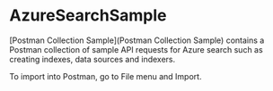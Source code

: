 # AzureSearchSample

[Postman Collection Sample](Postman Collection Sample) contains a Postman collection of sample API requests for Azure search such as creating indexes, data sources and indexers.

To import into Postman, go to File menu and Import.
